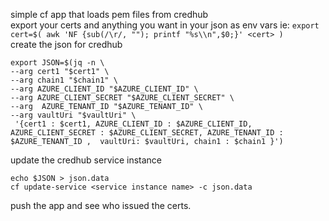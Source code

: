simple cf app that loads pem files from credhub  
export your certs and anything you want in your json as env vars 
ie: `export cert=$( awk 'NF {sub(/\r/, ""); printf "%s\\n",$0;}' <cert> )`  
create the json for credhub
```
export JSON=$(jq -n \                                       
--arg cert1 "$cert1" \
--arg chain1 "$chain1" \
--arg AZURE_CLIENT_ID "$AZURE_CLIENT_ID" \
--arg AZURE_CLIENT_SECRET "$AZURE_CLIENT_SECRET" \
--arg  AZURE_TENANT_ID "$AZURE_TENANT_ID" \
--arg vaultUri "$vaultUri" \
 '{cert1 : $cert1, AZURE_CLIENT_ID : $AZURE_CLIENT_ID, AZURE_CLIENT_SECRET : $AZURE_CLIENT_SECRET, AZURE_TENANT_ID : $AZURE_TENANT_ID ,  vaultUri: $vaultUri, chain1 : $chain1 }')
```
update the credhub service instance
```
echo $JSON > json.data
cf update-service <service instance name> -c json.data
```

push the app and see who issued the certs.